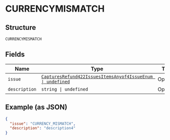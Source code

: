 
# CURRENCYMISMATCH

## Structure

`CURRENCYMISMATCH`

## Fields

| Name | Type | Tags | Description |
|  --- | --- | --- | --- |
| `issue` | [`CapturesRefund422IssuesItemsAnyof4IssueEnum \| undefined`](../../doc/models/captures-refund-422-issues-items-anyof-4-issue-enum.md) | Optional | - |
| `description` | `string \| undefined` | Optional | - |

## Example (as JSON)

```json
{
  "issue": "CURRENCY_MISMATCH",
  "description": "description4"
}
```

